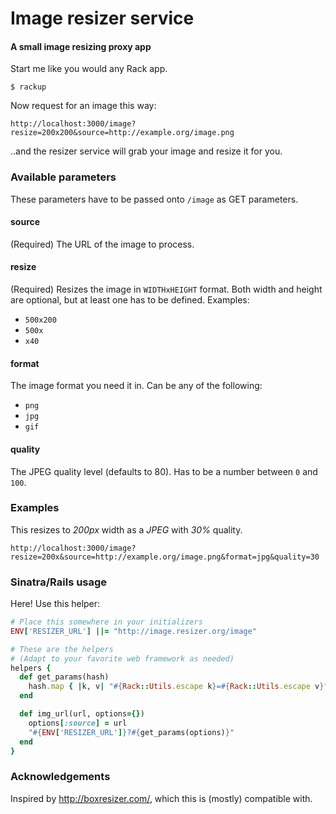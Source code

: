 # Image resizer service
#### A small image resizing proxy app

Start me like you would any Rack app.

    $ rackup

Now request for an image this way:

    http://localhost:3000/image?resize=200x200&source=http://example.org/image.png

..and the resizer service will grab your image and resize it for you.

### Available parameters

These parameters have to be passed onto `/image` as GET parameters.

#### source
(Required) The URL of the image to process.

#### resize
(Required) Resizes the image in `WIDTHxHEIGHT` format. Both width and height are
optional, but at least one has to be defined. Examples:

 * `500x200`
 * `500x`
 * `x40`

#### format
The image format you need it in. Can be any of the following:

 * `png`
 * `jpg`
 * `gif`

#### quality
The JPEG quality level (defaults to 80). Has to be a number between `0` and `100`.

### Examples

This resizes to *200px* width as a *JPEG* with *30%* quality.

    http://localhost:3000/image?resize=200x&source=http://example.org/image.png&format=jpg&quality=30

### Sinatra/Rails usage

Here! Use this helper:

``` ruby
# Place this somewhere in your initializers
ENV['RESIZER_URL'] ||= "http://image.resizer.org/image"

# These are the helpers
# (Adapt to your favorite web framework as needed)
helpers {
  def get_params(hash)
    hash.map { |k, v| "#{Rack::Utils.escape k}=#{Rack::Utils.escape v}" }.join("&")
  end

  def img_url(url, options={})
    options[:source] = url
    "#{ENV['RESIZER_URL']}?#{get_params(options)}"
  end
}
```

### Acknowledgements

Inspired by http://boxresizer.com/, which this is (mostly) compatible with.
